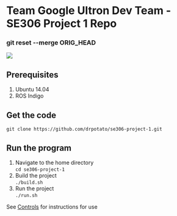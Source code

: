 Team Google Ultron Dev Team - SE306 Project 1 Repo
==================================================
### git reset --merge ORIG_HEAD

![](http://ultronbrowser.info/0-Ultron_logo_1.png)

## Prerequisites
1. Ubuntu 14.04
2. ROS Indigo

## Get the code
`git clone https://github.com/drpotato/se306-project-1.git`

## Run the program
1. Navigate to the home directory  
`cd se306-project-1`
2. Build the project  
`./build.sh`
3. Run the project  
`./run.sh`

See [Controls](https://github.com/drpotato/se306-project-1/wiki/Controls) for instructions for use

